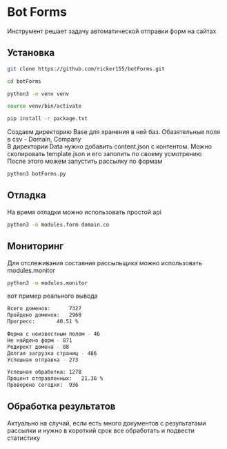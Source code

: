 # Bot Forms
Инструмент решает задачу автоматической отправки форм на сайтах

## Установка
```sh
git clone https://github.com/ricker155/botForms.git
```
```sh
cd botForms
```
```sh
python3 -m venv venv
```
```sh
source venv/bin/activate
```
```sh
pip install -r package.txt
```

Создаем директорию Base для хранения в ней баз. Обазятельные поля в csv - Domain, Company  
В директории Data нужно добавить content.json с контентом. Можно скопировать template.json и его заполить по своему усмотрению  
После этого можем запустить рассылку по формам
```sh
python3 botForms.py
```

## Отладка
На время отладки можно использовать простой api
```sh
python3 -m modules.form domain.co
```

## Мониторинг
Для отслеживания состаяния рассыльщика можно использовать modules.monitor
```sh
python3 -m modules.monitor
```
вот пример реального вывода
```sh
Всего доменов:		7327
Пройдено доменов:	2968
Прогресс:		40.51 %

Форма с неизвестным полем - 46
Не найдено форм - 871
Редирект домена - 88
Долгая загрузка страниц - 486
Успешная отправка - 273

Успешная обработка:	1278
Процент отправленных:	21.36 %
Проверено сегодня:	936
```

## Обработка результатов
Актуально на случай, если есть много документов с результатами рассылки и нужно в короткий срок все обработать и подвести статистику
